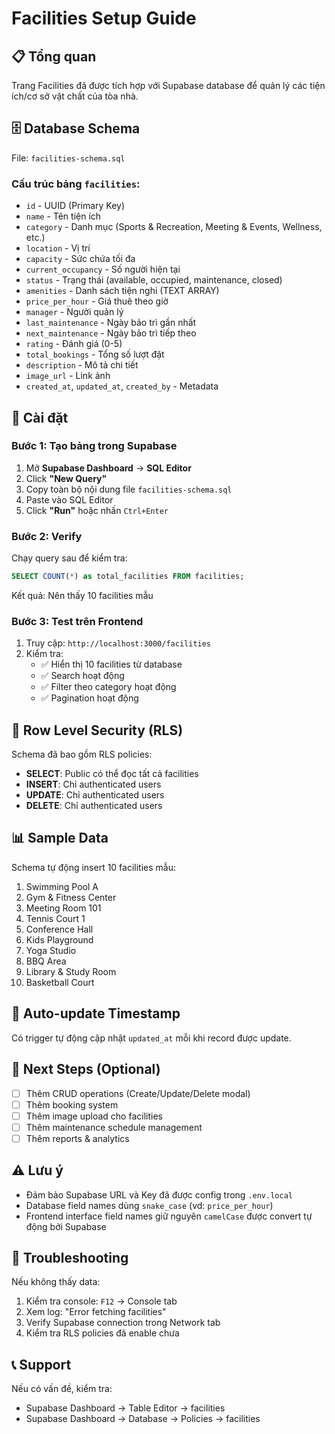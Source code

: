# Facilities Setup Guide

## 📋 Tổng quan
Trang Facilities đã được tích hợp với Supabase database để quản lý các tiện ích/cơ sở vật chất của tòa nhà.

## 🗄️ Database Schema
File: `facilities-schema.sql`

### Cấu trúc bảng `facilities`:
- `id` - UUID (Primary Key)
- `name` - Tên tiện ích
- `category` - Danh mục (Sports & Recreation, Meeting & Events, Wellness, etc.)
- `location` - Vị trí
- `capacity` - Sức chứa tối đa
- `current_occupancy` - Số người hiện tại
- `status` - Trạng thái (available, occupied, maintenance, closed)
- `amenities` - Danh sách tiện nghi (TEXT ARRAY)
- `price_per_hour` - Giá thuê theo giờ
- `manager` - Người quản lý
- `last_maintenance` - Ngày bảo trì gần nhất
- `next_maintenance` - Ngày bảo trì tiếp theo
- `rating` - Đánh giá (0-5)
- `total_bookings` - Tổng số lượt đặt
- `description` - Mô tả chi tiết
- `image_url` - Link ảnh
- `created_at`, `updated_at`, `created_by` - Metadata

## 🚀 Cài đặt

### Bước 1: Tạo bảng trong Supabase
1. Mở **Supabase Dashboard** → **SQL Editor**
2. Click **"New Query"**
3. Copy toàn bộ nội dung file `facilities-schema.sql`
4. Paste vào SQL Editor
5. Click **"Run"** hoặc nhấn `Ctrl+Enter`

### Bước 2: Verify
Chạy query sau để kiểm tra:
```sql
SELECT COUNT(*) as total_facilities FROM facilities;
```
Kết quả: Nên thấy 10 facilities mẫu

### Bước 3: Test trên Frontend
1. Truy cập: `http://localhost:3000/facilities`
2. Kiểm tra:
   - ✅ Hiển thị 10 facilities từ database
   - ✅ Search hoạt động
   - ✅ Filter theo category hoạt động
   - ✅ Pagination hoạt động

## 🔐 Row Level Security (RLS)
Schema đã bao gồm RLS policies:
- **SELECT**: Public có thể đọc tất cả facilities
- **INSERT**: Chỉ authenticated users
- **UPDATE**: Chỉ authenticated users
- **DELETE**: Chỉ authenticated users

## 📊 Sample Data
Schema tự động insert 10 facilities mẫu:
1. Swimming Pool A
2. Gym & Fitness Center
3. Meeting Room 101
4. Tennis Court 1
5. Conference Hall
6. Kids Playground
7. Yoga Studio
8. BBQ Area
9. Library & Study Room
10. Basketball Court

## 🔄 Auto-update Timestamp
Có trigger tự động cập nhật `updated_at` mỗi khi record được update.

## 📝 Next Steps (Optional)
- [ ] Thêm CRUD operations (Create/Update/Delete modal)
- [ ] Thêm booking system
- [ ] Thêm image upload cho facilities
- [ ] Thêm maintenance schedule management
- [ ] Thêm reports & analytics

## ⚠️ Lưu ý
- Đảm bảo Supabase URL và Key đã được config trong `.env.local`
- Database field names dùng `snake_case` (vd: `price_per_hour`)
- Frontend interface field names giữ nguyên `camelCase` được convert tự động bởi Supabase

## 🐛 Troubleshooting
Nếu không thấy data:
1. Kiểm tra console: `F12` → Console tab
2. Xem log: "Error fetching facilities"
3. Verify Supabase connection trong Network tab
4. Kiểm tra RLS policies đã enable chưa

## 📞 Support
Nếu có vấn đề, kiểm tra:
- Supabase Dashboard → Table Editor → facilities
- Supabase Dashboard → Database → Policies → facilities
